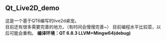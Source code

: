 ## Qt_Live2D_demo
这是一个基于QT6编写的live2d桌宠。  
目前还有很多需要完善的地方。（有时间会慢慢完善~）
目前编程水平比较菜，以后可能会重构。
**编译环境：QT 6.8.3 LLVM+Mingw64(debug)**  
